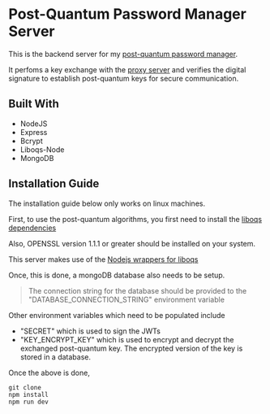 # Post-Quantum Password Manager Server
This is the backend server for my [post-quantum password manager](https://github.com/Areezy/password-manager). 

It perfoms a key exchange with the [proxy server](https://github.com/Areezy/keyexchange-proxy) and verifies the digital signature to establish post-quantum keys for secure communication.

## Built With 
- NodeJS
- Express
- Bcrypt
- Liboqs-Node
- MongoDB

## Installation Guide
The installation guide below only works on linux machines.

First, to use the post-quantum algorithms, you first need to install the [liboqs dependencies](https://github.com/open-quantum-safe/liboqs#quickstart)

Also, OPENSSL version 1.1.1 or greater should be installed on your system.

This server makes use of the [Nodejs wrappers for liboqs](https://github.com/TapuCosmo/liboqs-node)

Once, this is done, a mongoDB database also needs to be setup. 
> The connection string for the database should be provided to the "DATABASE_CONNECTION_STRING" environment variable

Other environment variables which need to be populated include 
- "SECRET" which is used to sign the JWTs
- "KEY_ENCRYPT_KEY" which is used to encrypt and decrypt the exchanged post-quantum key. The encrypted version of the key is stored in a database.

Once the above is done,
```
git clone
npm install
npm run dev
```

